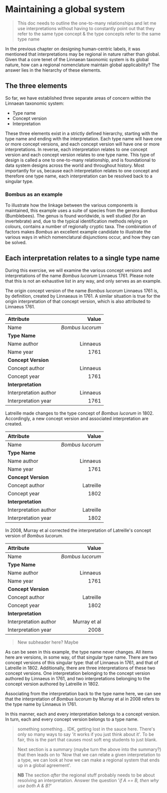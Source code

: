 # Maintaining a global system
> This doc needs to outline the one-to-many relationships and let me use interpretations without having to constantly point out that they refer to the same type concept & the type concepts refer to the same type name

In the previous chapter on designing human-centric labels, it was mentioned that interpretations may be regional in nature rather than global. Given that a core tenet of the Linnaean taxonomic system is its global nature, how can a regional nomenclature maintain global applicability? The answer lies in the hierarchy of these elements.

## The three elements
So far, we have established three separate areas of concern within the Linnaean taxonomic system:

- Type name
- Concept version
- Interpretation

These three elements exist in a strictly defined hierarchy, starting with the type name and ending with the interpretation. Each type name will have one or more concept versions, and each concept version will have one or more interpretations. In reverse, each interpretation relates to one concept version and each concept version relates to one type name. This type of design is called a one to one-to-many relationship, and is foundational to data system designs across the world and throughout history. Most importantly for us, because each interpretation relates to one concept and therefore one type name, each interpretation can be resolved back to a singular type.

### Bombus as an example
To illustrate how the linkage between the various components is maintained, this example uses a suite of species from the genera *Bombus* (Bumblebees). The genus is found worldwide, is well studied (for an invertebrate) and, due to the typical identification methods relying on colours, contains a number of regionally cryptic taxa. The combination of factors makes *Bombus* an excellent example candidate to illustrate the various ways in which nomenclatural disjunctions occur, and how they can be solved.

## Each interpretation relates to a single type name
During this exercise, we will examine the various concept versions and interpretations of the name *Bombus lucorum* Linnaeus 1761. Please note that this is not an exhaustive list in any way, and only serves as an example.

The origin concept version of the name *Bombus lucorum* Linnaeus 1761 is, by definition, created by Linnaeaus in 1761. A similar situation is true for the origin interpretation of that concept version, which is also attributed to Linnaeus 1761.

|Attribute|Value|
|:--|--:|
|Name|*Bombus lucorum*|
|**Type Name**|
|Name author|Linnaeus|
|Name year|1761|
|**Concept Version**|
|Concept author|Linnaeus|
|Concept year|1761|
|**Interpretation**|
|Interpretation author|Linnaeus|
|Interpretation year|1761|

Latreille made changes to the type concept of *Bombus lucorum* in 1802. Accordingly, a new concept version and associated interpretation are created.

|Attribute|Value|
|:--|--:|
|Name|*Bombus lucorum*|
|**Type Name**|
|Name author|Linnaeus|
|Name year|1761|
|**Concept Version**|
|Concept author|Latreille|
|Concept year|1802|
|**Interpretation**|
|Interpretation author|Latreille|
|Interpretation year|1802|

In 2008, Murray et al corrected the interpretation of Latreille's concept version of *Bombus lucorum*.

|Attribute|Value|
|:--|--:|
|Name|*Bombus lucorum*|
|**Type Name**|
|Name author|Linnaeus|
|Name year|1761|
|**Concept Version**|
|Concept author|Latreille|
|Concept year|1802|
|**Interpretation**|
|Interpretation author|Murray et al|
|Interpretation year|2008|

> New subheader here? Maybe

As can be seen in this example, the type name never changes. All items here are versions, in some way, of that singular type name. There are two concept versions of this singular type: that of Linnaeus in 1761, and that of Latreille in 1802. Additionally, there are three interpretations of these two concept versions. One interpretation belonging to the concept version authored by Linnaeus in 1761, and two interpretations belonging to the concept version authored by Latreille in 1802.

Associating from the interpretation back to the type name here, we can see that the interpretation of *Bombus lucorum* by Murray et al in 2008 refers to the type name by Linnaeus in 1761.

In this manner, each and every interpretation belongs to a concept version. In turn, each and every concept version belongs to a type name.

> something something... IDK, getting lost in the sauce here. There's only so many ways to say 'it works if you just think about it'. To be fair, this is the part that causes most soft eng students to just blank.

> Next section is a summary (maybe turn the above into the summary?) that then leads on to 'Now that we can relate a given interpretation to a type, we can look at how we can make a regional system that ends up in a global agreement'.

> **NB** The section *after* the regional stuff probably needs to be about resolving an interpretation. Answer the question '*if A == B, then why use both A & B?*'